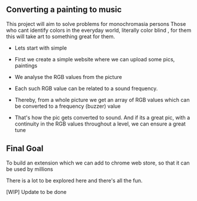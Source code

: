 ## Converting a painting to music

This project will aim to solve problems for monochromasia persons
Those who cant identify colors in the everyday world, literally color blind , for them this will take art to something great for them.


* Lets start with simple

* First we create a simple website where we can upload some pics, paintings

* We analyse the RGB values from the picture

* Each such RGB value can be related to a sound frequency.

* Thereby, from a whole picture we get an array of RGB values which can be converted to a frequency (buzzer) value

* That's how the pic gets converted to sound. And if its a great pic, with a continuity in the RGB values throughout a level, we can ensure a great tune


## Final Goal

To build an extension which we can add to chrome web store, so that it can be used by millions


There is a lot to be explored here and there's all the fun.


[WIP] Update to be done
